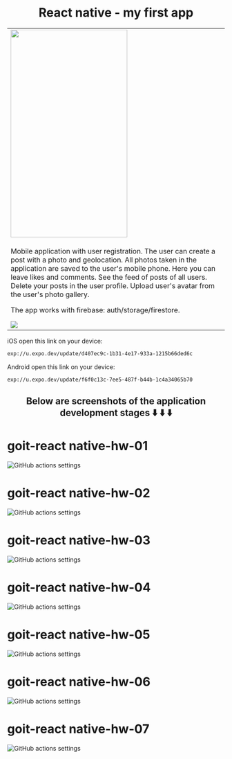 <h1 align="center">React native - my first app</h1>

<table>
  <tr>
    <td><img src="./assets/screenshot/preview.gif" width=270 height=480></td>
    </tr>
    <tr>
    <td>
    <p>Mobile application with user registration. The user can create a post with a photo and geolocation. All photos taken in the application are saved to the user's mobile phone. Here you can leave likes and comments. See the feed of posts of all users. Delete your posts in the user profile. Upload user's avatar from the user's photo gallery.

The app works with firebase: auth/storage/firestore.</p>
      <img src="./assets/screenshot/hw07.png"> 
    </td>
  </tr>
 </table>

iOS open this link on your device:
```sh
exp://u.expo.dev/update/d407ec9c-1b31-4e17-933a-1215b66ded6c
```

Android open this link on your device:
```sh
exp://u.expo.dev/update/f6f0c13c-7ee5-487f-b44b-1c4a34065b70
```
<h2 align="center">Below are screenshots of the application development stages ⬇️ ⬇️ ⬇️</h2>


# goit-react native-hw-01

![GitHub actions settings](./assets/screenshot/hw01.png)

# goit-react native-hw-02

![GitHub actions settings](./assets/screenshot/hw02.png)

# goit-react native-hw-03

![GitHub actions settings](./assets/screenshot/hw03.png)

# goit-react native-hw-04

![GitHub actions settings](./assets/screenshot/hw04.png)

# goit-react native-hw-05

![GitHub actions settings](./assets/screenshot/hw05.png)

# goit-react native-hw-06

![GitHub actions settings](./assets/screenshot/hw06.png)

# goit-react native-hw-07

![GitHub actions settings](./assets/screenshot/hw07.png)
